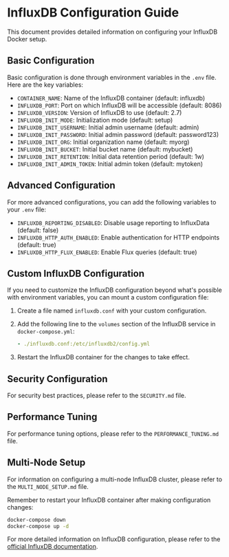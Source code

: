 # InfluxDB Configuration Guide

This document provides detailed information on configuring your InfluxDB Docker setup.

## Basic Configuration

Basic configuration is done through environment variables in the `.env` file. Here are the key variables:

- `CONTAINER_NAME`: Name of the InfluxDB container (default: influxdb)
- `INFLUXDB_PORT`: Port on which InfluxDB will be accessible (default: 8086)
- `INFLUXDB_VERSION`: Version of InfluxDB to use (default: 2.7)
- `INFLUXDB_INIT_MODE`: Initialization mode (default: setup)
- `INFLUXDB_INIT_USERNAME`: Initial admin username (default: admin)
- `INFLUXDB_INIT_PASSWORD`: Initial admin password (default: password123)
- `INFLUXDB_INIT_ORG`: Initial organization name (default: myorg)
- `INFLUXDB_INIT_BUCKET`: Initial bucket name (default: mybucket)
- `INFLUXDB_INIT_RETENTION`: Initial data retention period (default: 1w)
- `INFLUXDB_INIT_ADMIN_TOKEN`: Initial admin token (default: mytoken)

## Advanced Configuration

For more advanced configurations, you can add the following variables to your `.env` file:

- `INFLUXDB_REPORTING_DISABLED`: Disable usage reporting to InfluxData (default: false)
- `INFLUXDB_HTTP_AUTH_ENABLED`: Enable authentication for HTTP endpoints (default: true)
- `INFLUXDB_HTTP_FLUX_ENABLED`: Enable Flux queries (default: true)

## Custom InfluxDB Configuration

If you need to customize the InfluxDB configuration beyond what's possible with environment variables, you can mount a custom configuration file:

1. Create a file named `influxdb.conf` with your custom configuration.
2. Add the following line to the `volumes` section of the InfluxDB service in `docker-compose.yml`:

   ```yaml
   - ./influxdb.conf:/etc/influxdb2/config.yml
   ```

3. Restart the InfluxDB container for the changes to take effect.

## Security Configuration

For security best practices, please refer to the `SECURITY.md` file.

## Performance Tuning

For performance tuning options, please refer to the `PERFORMANCE_TUNING.md` file.

## Multi-Node Setup

For information on configuring a multi-node InfluxDB cluster, please refer to the `MULTI_NODE_SETUP.md` file.

Remember to restart your InfluxDB container after making configuration changes:

```bash
docker-compose down
docker-compose up -d
```

For more detailed information on InfluxDB configuration, please refer to the [official InfluxDB documentation](https://docs.influxdata.com/influxdb/v2.7/reference/config-options/).

